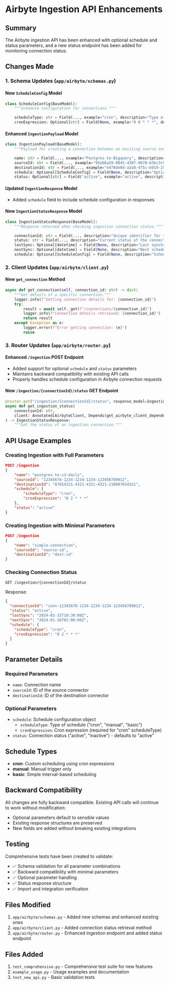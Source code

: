 # Airbyte Ingestion API Enhancements

## Summary

The Airbyte ingestion API has been enhanced with optional schedule and status parameters, and a new status endpoint has been added for monitoring connection status.

## Changes Made

### 1. Schema Updates (`app/airbyte/schemas.py`)

#### New `ScheduleConfig` Model

```python
class ScheduleConfig(BaseModel):
    """Schedule configuration for connections."""

    scheduleType: str = Field(..., example="cron", description="Type of schedule (cron, basic, manual)")
    cronExpression: Optional[str] = Field(None, example="0 0 * * *", description="Cron expression for scheduling")
```

#### Enhanced `IngestionPayload` Model

```python
class IngestionPayload(BaseModel):
    """Payload for creating a connection between an existing source and destination."""

    name: str = Field(..., example="Postgres-to-Bigquery", description="Name for the connection")
    sourceId: str = Field(..., example="95e66a59-8045-4307-9678-63bc3c9b8c93", description="ID of the source")
    destinationId: str = Field(..., example="e478de0d-a3a0-475c-b019-25f7dd29e281", description="ID of the destination")
    schedule: Optional[ScheduleConfig] = Field(None, description="Optional schedule configuration")
    status: Optional[str] = Field("active", example="active", description="Connection status (active, inactive)")
```

#### Updated `IngestionResponse` Model

- Added `schedule` field to include schedule configuration in responses

#### New `IngestionStatusResponse` Model

```python
class IngestionStatusResponse(BaseModel):
    """Response returned when checking ingestion connection status."""

    connectionId: str = Field(..., description="Unique identifier for the connection")
    status: str = Field(..., description="Current status of the connection")
    lastSync: Optional[datetime] = Field(None, description="Last synchronization timestamp")
    nextSync: Optional[datetime] = Field(None, description="Next scheduled synchronization timestamp")
    schedule: Optional[ScheduleConfig] = Field(None, description="Schedule configuration if set")
```

### 2. Client Updates (`app/airbyte/client.py`)

#### New `get_connection` Method

```python
async def get_connection(self, connection_id: str) -> dict:
    """Get details of a specific connection."""
    logger.info(f"Getting connection details for: {connection_id}")
    try:
        result = await self._get(f"/connections/{connection_id}")
        logger.info(f"Connection details retrieved: {connection_id}")
        return result
    except Exception as e:
        logger.error(f"Error getting connection: {e}")
        raise
```

### 3. Router Updates (`app/airbyte/router.py`)

#### Enhanced `/ingestion` POST Endpoint

- Added support for optional `schedule` and `status` parameters
- Maintains backward compatibility with existing API calls
- Properly handles schedule configuration in Airbyte connection requests

#### New `/ingestion/{connectionId}/status` GET Endpoint

```python
@router.get("/ingestion/{connectionId}/status", response_model=IngestionStatusResponse)
async def get_ingestion_status(
    connectionId: str,
    client: Annotated[AirbyteClient, Depends(get_airbyte_client_dependency)]
) -> IngestionStatusResponse:
    """Get the status of an ingestion connection."""
```

## API Usage Examples

### Creating Ingestion with Full Parameters

```json
POST /ingestion
{
    "name": "postgres-to-s3-daily",
    "sourceId": "12345678-1234-1234-1234-123456789012",
    "destinationId": "87654321-4321-4321-4321-210987654321",
    "schedule": {
        "scheduleType": "cron",
        "cronExpression": "0 2 * * *"
    },
    "status": "active"
}
```

### Creating Ingestion with Minimal Parameters

```json
POST /ingestion
{
    "name": "simple-connection",
    "sourceId": "source-id",
    "destinationId": "dest-id"
}
```

### Checking Connection Status

```
GET /ingestion/{connectionId}/status
```

Response:

```json
{
  "connectionId": "conn-12345678-1234-1234-1234-123456789012",
  "status": "active",
  "lastSync": "2024-01-15T10:30:00Z",
  "nextSync": "2024-01-16T02:00:00Z",
  "schedule": {
    "scheduleType": "cron",
    "cronExpression": "0 2 * * *"
  }
}
```

## Parameter Details

### Required Parameters

- `name`: Connection name
- `sourceId`: ID of the source connector
- `destinationId`: ID of the destination connector

### Optional Parameters

- `schedule`: Schedule configuration object
  - `scheduleType`: Type of schedule ("cron", "manual", "basic")
  - `cronExpression`: Cron expression (required for "cron" scheduleType)
- `status`: Connection status ("active", "inactive") - defaults to "active"

## Schedule Types

- **cron**: Custom scheduling using cron expressions
- **manual**: Manual trigger only
- **basic**: Simple interval-based scheduling

## Backward Compatibility

All changes are fully backward compatible. Existing API calls will continue to work without modification:

- Optional parameters default to sensible values
- Existing response structures are preserved
- New fields are added without breaking existing integrations

## Testing

Comprehensive tests have been created to validate:

- ✅ Schema validation for all parameter combinations
- ✅ Backward compatibility with minimal parameters
- ✅ Optional parameter handling
- ✅ Status response structure
- ✅ Import and integration verification

## Files Modified

1. `app/airbyte/schemas.py` - Added new schemas and enhanced existing ones
2. `app/airbyte/client.py` - Added connection status retrieval method
3. `app/airbyte/router.py` - Enhanced ingestion endpoint and added status endpoint

## Files Added

1. `test_comprehensive.py` - Comprehensive test suite for new features
2. `example_usage.py` - Usage examples and documentation
3. `test_new_api.py` - Basic validation tests
